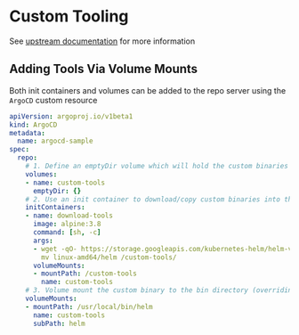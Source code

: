 # Custom Tooling

See [upstream documentation](https://argo-cd.readthedocs.io/en/stable/operator-manual/custom_tools/) for more information

## Adding Tools Via Volume Mounts

Both init containers and volumes can be added to the repo server using the `ArgoCD` custom resource

```yaml
apiVersion: argoproj.io/v1beta1
kind: ArgoCD
metadata:
  name: argocd-sample
spec:
  repo:
    # 1. Define an emptyDir volume which will hold the custom binaries
    volumes:
    - name: custom-tools
      emptyDir: {}
    # 2. Use an init container to download/copy custom binaries into the emptyDir
    initContainers:
    - name: download-tools
      image: alpine:3.8
      command: [sh, -c]
      args:
      - wget -qO- https://storage.googleapis.com/kubernetes-helm/helm-v2.12.3-linux-amd64.tar.gz | tar -xvzf - &&
        mv linux-amd64/helm /custom-tools/
      volumeMounts:
      - mountPath: /custom-tools
        name: custom-tools
    # 3. Volume mount the custom binary to the bin directory (overriding the existing version)
    volumeMounts:
    - mountPath: /usr/local/bin/helm
      name: custom-tools
      subPath: helm
```
